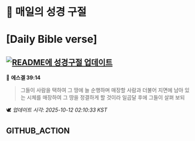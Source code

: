 # 🙏 매일의 성경 구절
# [Daily Bible verse]
## [![README에 성경구절 업데이트](https://github.com/DONGSUKA/first_test/actions/workflows/update-readme-bible.yml/badge.svg)](https://github.com/DONGSUKA/first_test/actions/workflows/update-readme-bible.yml)
<!-- START_BIBLE_VERSE -->
📖 **에스겔 39:14**
> 그들이 사람을 택하여 그 땅에 늘 순행하며 매장할 사람과 더불어 지면에 남아 있는 시체를 매장하여 그 땅을 정결하게 할 것이라 일곱달 후에 그들이 살펴 보되

🕊️ _업데이트 시각: 2025-10-12 02:10:33 KST_
  <!-- END_BIBLE_VERSE -->
## GITHUB_ACTION
